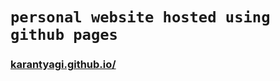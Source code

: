 # `personal website hosted using github pages `

### [karantyagi.github.io/](https://karantyagi.github.io)
